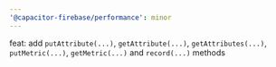 ```yaml
---
'@capacitor-firebase/performance': minor
---
```


feat: add `putAttribute(...)`, `getAttribute(...)`, `getAttributes(...)`, `putMetric(...)`, `getMetric(...)` and `record(...)` methods

